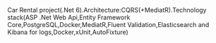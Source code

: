 Car Rental project(.Net 6).Architecture:CQRS(+MediatR).Technology stack(ASP .Net Web Api,Entity Framework Core,PostgreSQL,Docker,MediatR,Fluent Validation,Elasticsearch and Kibana for logs,Docker,xUnit,AutoFixture)
